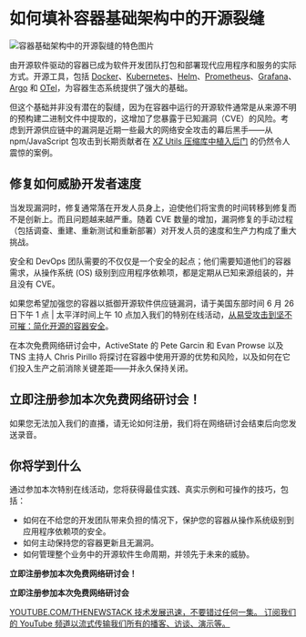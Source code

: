 # 如何填补容器基础架构中的开源裂缝

![容器基础架构中的开源裂缝的特色图片](https://cdn.thenewstack.io/media/2025/06/fa257567-server-1024x576.jpg)

由开源软件驱动的容器已成为软件开发团队打包和部署现代应用程序和服务的实际方式。开源工具，包括 [Docker](https://thenewstack.io/docker-launches-hardened-images-intensifying-secure-container-market/)、[Kubernetes](https://thenewstack.io/kubernetes/)、[Helm](https://thenewstack.io/what-the-helm-the-tool-we-all-love-and-sometimes-hate/)、[Prometheus](https://thenewstack.io/prometheus-at-10-whats-been-its-impact-on-observability/)、[Grafana](https://thenewstack.io/why-grafana-needs-opentelemetry/)、[Argo](https://thenewstack.io/boost-shipping-velocity-with-argo-and-buildpacks/) 和 [OTel](https://thenewstack.io/otel-is-the-secret-to-devops-success/)，为容器生态系统提供了强大的基础。

但这个基础并非没有潜在的裂缝，因为在容器中运行的开源软件通常是从来源不明的预构建二进制文件中提取的，这增加了您暴露于已知漏洞（CVE）的风险。考虑到开源供应链中的漏洞是近期一些最大的网络安全攻击的幕后黑手——从 npm/JavaScript 包攻击到长期贡献者在 [XZ Utils 压缩库中植入后门](https://thenewstack.io/unzipping-the-xz-backdoor-and-its-lessons-for-open-source/) 的仍然令人震惊的案例。

## 修复如何威胁开发者速度

当发现漏洞时，修复通常落在开发人员身上，迫使他们将宝贵的时间转移到修复而不是创新上。而且问题越来越严重。随着 CVE 数量的增加，漏洞修复的手动过程（包括调查、重建、重新测试和重新部署）对开发人员的速度和生产力构成了重大挑战。

安全和 DevOps 团队需要的不仅仅是一个安全的起点；他们需要知道他们的容器需求，从操作系统 (OS) 级别到应用程序依赖项，都是定期从已知来源组装的，并且没有 CVE。

如果您希望加强您的容器以抵御开源软件供应链漏洞，请于美国东部时间 6 月 26 日下午 1 点 | 太平洋时间上午 10 点加入我们的特别在线活动，[从易受攻击到坚不可摧：简化开源的容器安全](https://streamyard.com/watch/FxSx8BQuhkEs)。

在本次免费网络研讨会中，ActiveState 的 Pete Garcin 和 Evan Prowse 以及 TNS 主持人 Chris Pirillo 将探讨在容器中使用开源的优势和风险，以及如何在它们投入生产之前消除关键差距——并永久保持关闭。

## 立即注册参加本次免费网络研讨会！

如果您无法加入我们的直播，请无论如何注册，我们将在网络研讨会结束后向您发送录音。

## 你将学到什么

通过参加本次特别在线活动，您将获得最佳实践、真实示例和可操作的技巧，包括：

- 如何在不给您的开发团队带来负担的情况下，保护您的容器从操作系统级别到应用程序依赖项的安全。
- 如何主动保持您的容器更新且无漏洞。
- 如何管理整个业务中的开源软件生命周期，并领先于未来的威胁。

**立即注册参加本次免费网络研讨会！**

**立即注册参加本次免费网络研讨会**

[
YOUTUBE.COM/THENEWSTACK
技术发展迅速，不要错过任何一集。 订阅我们的 YouTube
频道以流式传输我们所有的播客、访谈、演示等。
](https://youtube.com/thenewstack?sub_confirmation=1)